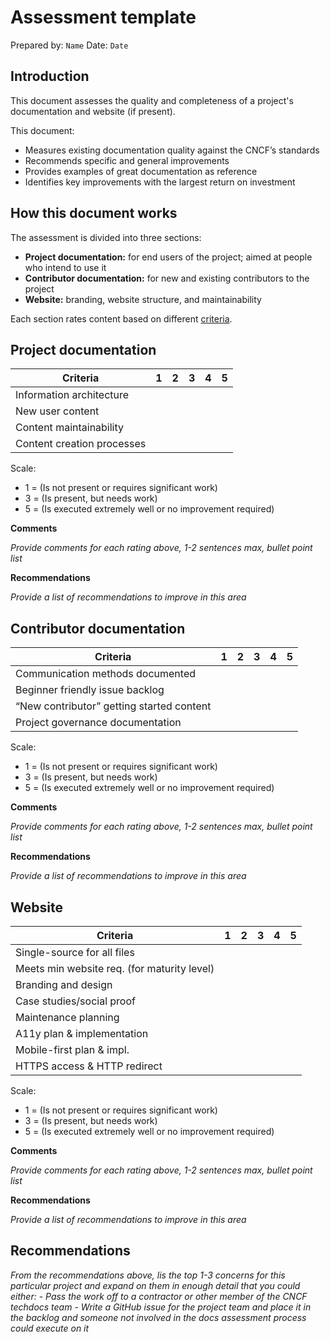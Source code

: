 # Assessment template

Prepared by: `Name`
Date: `Date`


## Introduction

This document assesses the quality and completeness of a project's documentation and website (if present).

This document:

- Measures existing documentation quality against the CNCF’s standards
- Recommends specific and general improvements
- Provides examples of great documentation as reference
- Identifies key improvements with the largest return on investment


## How this document works

The assessment is divided into three sections:

- **Project documentation:** for end users of the project; aimed at people who intend to use it
- **Contributor documentation:** for new and existing contributors to the project
- **Website:** branding, website structure, and maintainability

Each section rates content based on different [criteria](criteria.md).


## Project documentation

| Criteria                   | 1   | 2   | 3   | 4   | 5   |
| ---                        | --- | --- | --- | --- | --- |
| Information architecture   |     |     |     |     |     |
| New user content           |     |     |     |     |     |
| Content maintainability    |     |     |     |     |     |
| Content creation processes |     |     |     |     |     |

Scale:
- 1 = (Is not present or requires significant work)
- 3 = (Is present, but needs work)
- 5 = (Is executed extremely well or no improvement required)

**Comments**

_Provide comments for each rating above, 1-2 sentences max, bullet point list_

**Recommendations**

_Provide a list of recommendations to improve in this area_


## Contributor documentation

| Criteria                                  | 1   | 2   | 3   | 4   | 5   |
| ---                                       | --- | --- | --- | --- | --- |
| Communication methods documented          |     |     |     |     |     |
| Beginner friendly issue backlog           |     |     |     |     |     |
| “New contributor” getting started content |     |     |     |     |     |
| Project governance documentation          |     |     |     |     |     |

Scale:
- 1 = (Is not present or requires significant work)
- 3 = (Is present, but needs work)
- 5 = (Is executed extremely well or no improvement required)

**Comments**

_Provide comments for each rating above, 1-2 sentences max, bullet point list_

**Recommendations**

_Provide a list of recommendations to improve in this area_


## Website

| Criteria                                    | 1   | 2   | 3   | 4   | 5   |
| ---                                         | --- | --- | --- | --- | --- |
| Single-source for all files                 |     |     |     |     |     |
| Meets min website req. (for maturity level) |     |     |     |     |     |
| Branding and design                         |     |     |     |     |     |
| Case studies/social proof                   |     |     |     |     |     |
| Maintenance planning                        |     |     |     |     |     |
| A11y plan & implementation                  |     |     |     |     |     |
| Mobile-first plan & impl.                   |     |     |     |     |     |
| HTTPS access & HTTP redirect                |     |     |     |     |     |

Scale:
- 1 = (Is not present or requires significant work)
- 3 = (Is present, but needs work)
- 5 = (Is executed extremely well or no improvement required)

**Comments**

_Provide comments for each rating above, 1-2 sentences max, bullet point list_

**Recommendations**

_Provide a list of recommendations to improve in this area_


## Recommendations

_From the recommendations above, lis the top 1-3 concerns for this particular project and expand on them in enough detail that you could either:_
    - _Pass the work off to a contractor or other member of the CNCF techdocs team_
    - _Write a GitHub issue for the project team and place it in the backlog and someone not involved in the docs assessment process could execute on it_

